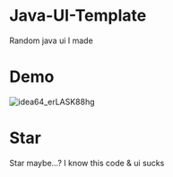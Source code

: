 # Java-UI-Template
Random java ui I made
# Demo

![idea64_erLASK88hg](https://github.com/GavinCoded/Java-UI-Template/assets/105064040/26fbb002-80d0-4cf8-a7e0-84e30516ff64)

# Star
Star maybe...? I know this code & ui sucks
